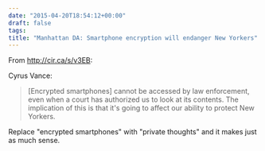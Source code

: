 ```yaml
---
date: "2015-04-20T18:54:12+00:00"
draft: false
tags: 
title: "Manhattan DA: Smartphone encryption will endanger New Yorkers"
---
```

From http://cir.ca/s/v3EB:

Cyrus Vance:

>[Encrypted smartphones] cannot be accessed by law enforcement, even when a court has authorized us to look at its contents. The implication of this is that it's going to affect our ability to protect New Yorkers.

Replace "encrypted smartphones" with "private thoughts" and it makes just as much sense.
